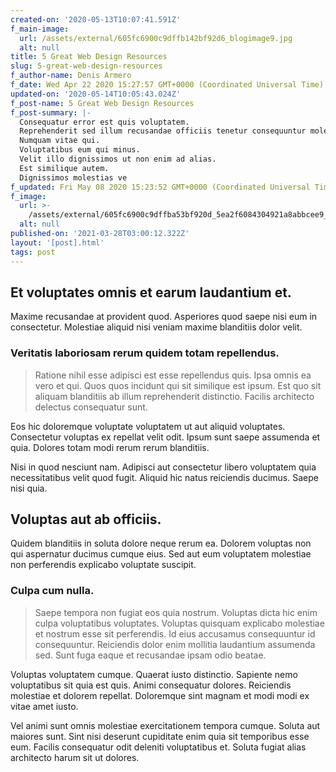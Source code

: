 ```yaml
---
created-on: '2020-05-13T10:07:41.591Z'
f_main-image:
  url: /assets/external/605fc6900c9dffb142bf92d6_blogimage9.jpg
  alt: null
title: 5 Great Web Design Resources
slug: 5-great-web-design-resources
f_author-name: Denis Armero
f_date: Wed Apr 22 2020 15:27:57 GMT+0000 (Coordinated Universal Time)
updated-on: '2020-05-14T10:05:43.024Z'
f_post-name: 5 Great Web Design Resources
f_post-summary: |-
  Consequatur error est quis voluptatem.
  Reprehenderit sed illum recusandae officiis tenetur consequuntur molestias.
  Numquam vitae qui.
  Voluptatibus eum qui minus.
  Velit illo dignissimos ut non enim ad alias.
  Est similique autem.
  Dignissimos molestias ve
f_updated: Fri May 08 2020 15:23:52 GMT+0000 (Coordinated Universal Time)
f_image:
  url: >-
    /assets/external/605fc6900c9dffba53bf920d_5ea2f6084304921a8abbcee9_blogimage9.jpeg
  alt: null
published-on: '2021-03-28T03:00:12.322Z'
layout: '[post].html'
tags: post
---
```


Et voluptates omnis et earum laudantium et.
-------------------------------------------

Maxime recusandae at provident quod. Asperiores quod saepe nisi eum in consectetur. Molestiae aliquid nisi veniam maxime blanditiis dolor velit.

### Veritatis laboriosam rerum quidem totam repellendus.

> Ratione nihil esse adipisci est esse repellendus quis. Ipsa omnis ea vero et qui. Quos quos incidunt qui sit similique est ipsum. Est quo sit aliquam blanditiis ab illum reprehenderit distinctio. Facilis architecto delectus consequatur sunt.

Eos hic doloremque voluptate voluptatem ut aut aliquid voluptates. Consectetur voluptas ex repellat velit odit. Ipsum sunt saepe assumenda et quia. Dolores totam modi rerum rerum blanditiis.

Nisi in quod nesciunt nam. Adipisci aut consectetur libero voluptatem quia necessitatibus velit quod fugit. Aliquid hic natus reiciendis ducimus. Saepe nisi quia.

Voluptas aut ab officiis.
-------------------------

Quidem blanditiis in soluta dolore neque rerum ea. Dolorem voluptas non qui aspernatur ducimus cumque eius. Sed aut eum voluptatem molestiae non perferendis explicabo voluptate suscipit.

### Culpa cum nulla.

> Saepe tempora non fugiat eos quia nostrum. Voluptas dicta hic enim culpa voluptatibus voluptates. Voluptas quisquam explicabo molestiae et nostrum esse sit perferendis. Id eius accusamus consequuntur id consequuntur. Reiciendis dolor enim mollitia laudantium assumenda sed. Sunt fuga eaque et recusandae ipsam odio beatae.

Voluptas voluptatem cumque. Quaerat iusto distinctio. Sapiente nemo voluptatibus sit quia est quis. Animi consequatur dolores. Reiciendis molestiae et dolorem repellat. Doloremque sint magnam et modi modi ex vitae amet iusto.

Vel animi sunt omnis molestiae exercitationem tempora cumque. Soluta aut maiores sunt. Sint nisi deserunt cupiditate enim quia sit temporibus esse eum. Facilis consequatur odit deleniti voluptatibus et. Soluta fugiat alias architecto harum sit ut dolores.
